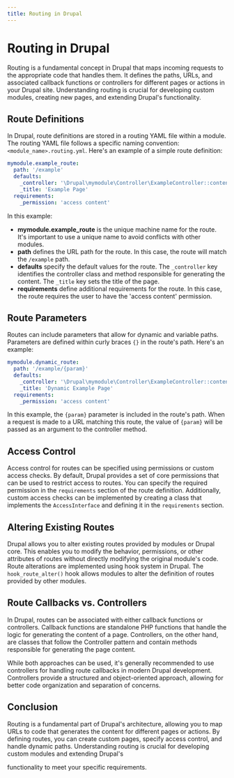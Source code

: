 ```yaml
---
title: Routing in Drupal
---
```

# Routing in Drupal

Routing is a fundamental concept in Drupal that maps incoming requests to the appropriate code that handles them. It defines the paths, URLs, and associated callback functions or controllers for different pages or actions in your Drupal site. Understanding routing is crucial for developing custom modules, creating new pages, and extending Drupal's functionality.

## Route Definitions

In Drupal, route definitions are stored in a routing YAML file within a module. The routing YAML file follows a specific naming convention: `<module_name>.routing.yml`. Here's an example of a simple route definition:

```yaml
mymodule.example_route:
  path: '/example'
  defaults:
    _controller: '\Drupal\mymodule\Controller\ExampleController::content'
    _title: 'Example Page'
  requirements:
    _permission: 'access content'
```

In this example:

- **mymodule.example_route** is the unique machine name for the route. It's important to use a unique name to avoid conflicts with other modules.
- **path** defines the URL path for the route. In this case, the route will match the `/example` path.
- **defaults** specify the default values for the route. The `_controller` key identifies the controller class and method responsible for generating the content. The `_title` key sets the title of the page.
- **requirements** define additional requirements for the route. In this case, the route requires the user to have the 'access content' permission.

## Route Parameters

Routes can include parameters that allow for dynamic and variable paths. Parameters are defined within curly braces `{}` in the route's path. Here's an example:

```yaml
mymodule.dynamic_route:
  path: '/example/{param}'
  defaults:
    _controller: '\Drupal\mymodule\Controller\ExampleController::content'
    _title: 'Dynamic Example Page'
  requirements:
    _permission: 'access content'
```

In this example, the `{param}` parameter is included in the route's path. When a request is made to a URL matching this route, the value of `{param}` will be passed as an argument to the controller method.

## Access Control

Access control for routes can be specified using permissions or custom access checks. By default, Drupal provides a set of core permissions that can be used to restrict access to routes. You can specify the required permission in the `requirements` section of the route definition. Additionally, custom access checks can be implemented by creating a class that implements the `AccessInterface` and defining it in the `requirements` section.

## Altering Existing Routes

Drupal allows you to alter existing routes provided by modules or Drupal core. This enables you to modify the behavior, permissions, or other attributes of routes without directly modifying the original module's code. Route alterations are implemented using hook system in Drupal. The `hook_route_alter()` hook allows modules to alter the definition of routes provided by other modules.

## Route Callbacks vs. Controllers

In Drupal, routes can be associated with either callback functions or controllers. Callback functions are standalone PHP functions that handle the logic for generating the content of a page. Controllers, on the other hand, are classes that follow the Controller pattern and contain methods responsible for generating the page content.

While both approaches can be used, it's generally recommended to use controllers for handling route callbacks in modern Drupal development. Controllers provide a structured and object-oriented approach, allowing for better code organization and separation of concerns.

## Conclusion

Routing is a fundamental part of Drupal's architecture, allowing you to map URLs to code that generates the content for different pages or actions. By defining routes, you can create custom pages, specify access control, and handle dynamic paths. Understanding routing is crucial for developing custom modules and extending Drupal's

 functionality to meet your specific requirements.